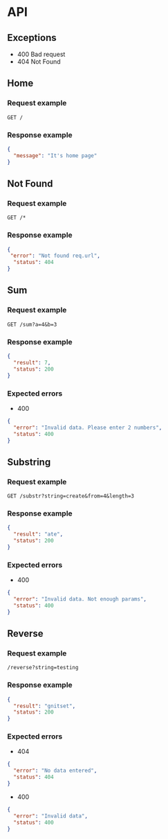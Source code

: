 # API

## Exceptions

- 400 Bad request
- 404 Not Found

## Home

### Request example

`GET /`

### Response example

```json
{
  "message": "It's home page"
}
```

## Not Found

### Request example

`GET /*`

### Response example

```json
{
 "error": "Not found req.url",
  "status": 404
}
```

## Sum

### Request example

`GET /sum?a=4&b=3`

### Response example

```json
{
  "result": 7,
  "status": 200
}
```

### Expected errors

- 400

```json
{
  "error": "Invalid data. Please enter 2 numbers",
  "status": 400
}
```
## Substring

### Request example

`GET /substr?string=create&from=4&length=3`

### Response example

```json
{
  "result": "ate",
  "status": 200
}
```

### Expected errors

- 400

```json
{
  "error": "Invalid data. Not enough params",
  "status": 400
}
```

## Reverse

### Request example

`/reverse?string=testing`

### Response example

```json
{
  "result": "gnitset",
  "status": 200
}
```

### Expected errors

- 404

```json
{
  "error": "No data entered",
  "status": 404
}
```

- 400

```json
{
  "error": "Invalid data",
  "status": 400
}
```